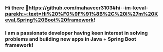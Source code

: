 ### Hi there 👋https://github.com/mahaveer3103#hi--im-keval-parekh:~:text=Hi%20%F0%9F%91%8B%2C%20I%27m%20Keval,Spring%20Boot%20framework!
### I am a passionate developer having keen interest in solving problems and building new apps in Java + Spring Boot framework!

<!--
**PraveenRajeshSingh/PraveenRajeshSingh** is a ✨ _special_ ✨ repository because its `README.md` (this file) appears on your GitHub profile.

Here are some ideas to get you started:

- 🔭 I’m currently working on ...
- 🌱 I’m currently learning ...
- 👯 I’m looking to collaborate on ...
- 🤔 I’m looking for help with ...
- 💬 Ask me about ...
- 📫 How to reach me: ...
- 😄 Pronouns: ...
- ⚡ Fun fact: ...
-->
